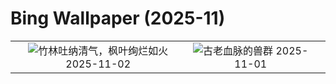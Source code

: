 # Bing Wallpaper (2025-11)

|  |  |  |
|:---:|:---:|:---:|
| ![](https://www.bing.com/th?id=OHR.KyotoMaple_ZH-CN4730358356_400x240.jpg "竹林吐纳清气，枫叶绚烂如火") 2025-11-02 | ![](https://www.bing.com/th?id=OHR.BisonSprings_ZH-CN4419733534_400x240.jpg "古老血脉的兽群") 2025-11-01 |  |
